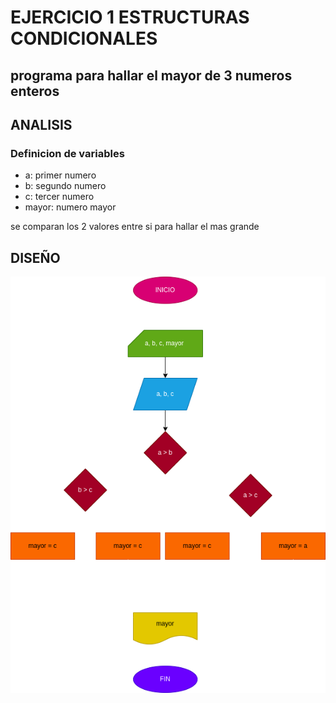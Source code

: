 # EJERCICIO 1 ESTRUCTURAS CONDICIONALES 

## programa para hallar el mayor de 3 numeros enteros 

## ANALISIS

### Definicion de variables 

* a: primer numero 
* b: segundo numero 
* c: tercer numero
* mayor: numero mayor 

se comparan los 2 valores entre si para hallar el mas grande

## DISEÑO 

![Diagrama de flujo](diagrama.png "diagrama de flujo")
